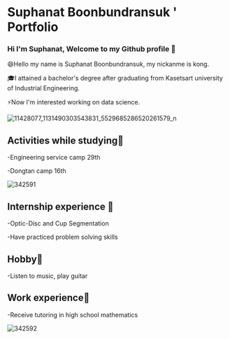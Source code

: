 # Suphanat Boonbundransuk ' Portfolio

### Hi I'm Suphanat, Welcome to my Github profile 👋

😄Hello my name is Suphanat Boonbundransuk, my nickanme is kong.

🎓I attained a bachelor's degree after graduating from Kasetsart university of Industrial Engineering.

⚡Now I'm interested working on data science.

![11428077_1131490303543831_5529685286520261579_n](https://user-images.githubusercontent.com/80037547/117395345-f12d6e00-af21-11eb-9ea2-0c61f6235b2b.jpg)

## Activities while studying🏢
-Engineering service camp 29th

-Dongtan camp 16th

![342591](https://user-images.githubusercontent.com/80037547/117408682-7ae93580-af3a-11eb-8614-52104be69028.jpg)


## Internship experience 🏥
-Optic-Disc and Cup Segmentation

-Have practiced problem solving skills

## Hobby🎻
-Listen to music, play guitar

## Work experience📃
-Receive tutoring in high school mathematics

![342592](https://user-images.githubusercontent.com/80037547/117410025-1333ea00-af3c-11eb-9747-9055a3868c4a.jpg)
